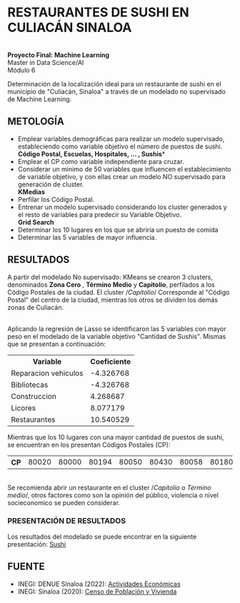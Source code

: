 # RESTAURANTES DE SUSHI EN CULIACÁN SINALOA
<br>**Proyecto Final: Machine Learning**
<br > Master in Data Science/AI
<br> Módulo 6

Determinación de la localización ideal para un restaurante de sushi en el municipio de "Culiacán, Sinaloa" a través de un modelado no supervisado de Machine Learning.


## METOLOGÍA
 * Emplear variables demográficas para realizar un modelo supervisado, estableciendo como variable objetivo el número de puestos de sushi.
  <br>**Código Postal, Escuelas, Hospitales, ... , Sushis***
 * Emplear el CP como variable independiente para cruzar.
 * Considerar un minimo de 50 variables que influencen el establecimiento de variable objetivo, y con ellas crear un modelo NO supervisado para generación de cluster.
 <br>**KMedias**
 * Perfilar los Código Postal.
 * Entrenar un modelo supervisado considerando los cluster generados y  el resto de variables para predecir su Variable Objetivo. 
 <br>**Grid Search**
 * Determinar los 10 lugares en los que se abriría un puesto de comida
 * Determinar las 5 variables de mayor influencia.

## RESULTADOS
A partir del modelado No supervisado: KMeans se crearon 3 clusters, denominados **Zona Cero** , **Término Medio** y **Capitolio**, perfilados a los Código Postales de 
la ciudad. El cluster /*Capitolio*/ Corresponde al "Código Postal" del centro de la ciudad, mientras los otros se dividen los demás zonas de Culiacán. 

<br> Aplicando la regresión de Lasso se identificaron las 5 variables con mayor peso en el modelado de la variable objetivo "Cantidad de Sushis". Mismas que se presentan a
continuación:
<table align='center'>
  <tr>
    <th>Variable</th>
    <th>Coeficiente</th>
  </tr>
  <tr><td>Reparacion vehiculos</td><td>-4.326768</td></tr>
  <tr><td>Bibliotecas</td><td>-4.326768</td></tr>
  <tr><td>Construccion</td><td>4.268687</td></tr>
  <tr><td>Licores</td><td>8.077179</td></tr>
  <tr><td>Restaurantes </td><td>10.540529</td></tr>
  </tr>
  </table>
Mientras que los 10 lugares con una mayor cantidad de puestos de sushi, se encuentran en los presentan Códigos Postales (CP):
<br>

<table align='center'><tr>
  <th> CP </th> 
  <td>80020 </td> 
   <td>80000 </td> 
   <td>80194 </td> 
   <td>80050 </td> 
   <td>80430 </td> 
   <td> 80058 </td> 
   <td>80180 </td> 
   <td> 80197</td> 
   <td>80290 </td> 
    <td>80190 </td> 
  </tr></table>
  
 <br> Se recomienda abrir un restaurante en el cluster /*Capitolio o Término medio*/, otros factores como son la opinión del público, violencia o nivel socieconomico
 se pueden considerar.
 
### PRESENTACIÓN DE RESULTADOS
Los resultados del modelado se puede encontrar en la siguiente presentación: [Sushi](https://www.canva.com/design/DAFSyzMHpYc/CDgjD1YzBC8vkJfHz4vfhw/view?utm_content=DAFSyzMHpYc&utm_campaign=designshare&utm_medium=link&utm_source=publishsharelink)
  
## FUENTE
* INEGI: DENUE Sinaloa (2022): [Actividades Económicas](https://www.inegi.org.mx/app/descarga/?ti=6)
* INEGI: Sinaloa (2020): [Censo de Población y Vivienda ](https://www.inegi.org.mx/programas/ccpv/2020/#Microdatos)
